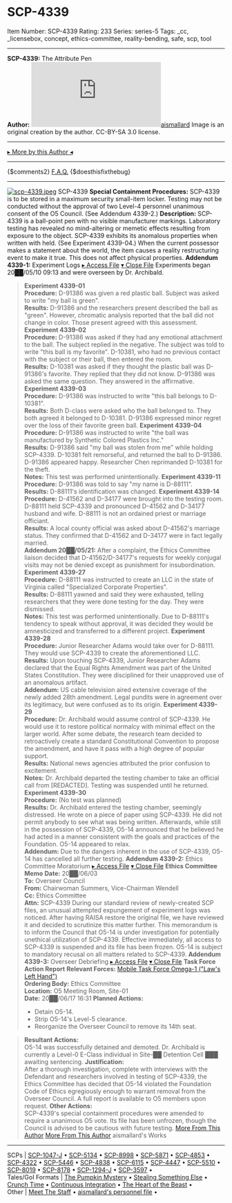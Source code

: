 # SCP-4339
Item Number: SCP-4339
Rating: 233
Series: series-5
Tags: _cc, _licensebox, concept, ethics-committee, reality-bending, safe, scp, tool

---

**SCP-4339:** The Attribute Pen  
**Author:** [![aismallard](https://www.wikidot.com/avatar.php?userid=4598089&amp;size=small&amp;timestamp=1725332682)](http://www.wikidot.com/user:info/aismallard)[aismallard](http://www.wikidot.com/user:info/aismallard)
Image is an original creation by the author. CC-BY-SA 3.0 license.
* * *
[▸ More by this Author ◂](http://www.scp-wiki.net/aismallard)
* * *
{$comments2}
[F.A.Q.](https://scp-wiki.wikidot.com/component:info-ayers)
{$doesthisfixthebug}
* * *
[![scp-4339.jpeg](https://scp-wiki.wdfiles.com/local--resized-images/scp-4339/scp-4339.jpeg/medium.jpg)](https://scp-wiki.wdfiles.com/local--files/scp-4339/scp-4339.jpeg)
SCP-4339
**Special Containment Procedures:** SCP-4339 is to be stored in a maximum security small-item locker. Testing may not be conducted without the approval of two Level-4 personnel unanimous consent of the O5 Council. (See Addendum 4339-2.)
**Description:** SCP-4339 is a ball-point pen with no visible manufacturer markings. Laboratory testing has revealed no mind-altering or memetic effects resulting from exposure to the object.
SCP-4339 exhibits its anomalous properties when written with held. (See Experiment 4339-04.) When the current possessor makes a statement about the world, the item causes a reality restructuring event to make it true. This does not affect physical properties.
**Addendum 4339-1:** Experiment Logs
[▸ Access File](javascript:;)
[▾ Close File](javascript:;)
Experiments began 20██/05/10 09:13 and were overseen by Dr. Archibald.
> **Experiment 4339-01**  
>  **Procedure:** D-91386 was given a red plastic ball. Subject was asked to write "my ball is green".  
>  **Results:** D-91386 and the researchers present described the ball as "green". However, chromatic analysis reported that the ball did not change in color. Those present agreed with this assessment.
> **Experiment 4339-02**  
>  **Procedure:** D-91386 was asked if they had any emotional attachment to the ball. The subject replied in the negative. The subject was told to write "this ball is my favorite". D-10381, who had no previous contact with the subject or their ball, then entered the room.  
>  **Results:** D-10381 was asked if they thought the plastic ball was D-91386's favorite. They replied that they did not know. D-91386 was asked the same question. They answered in the affirmative.
> **Experiment 4339-03**  
>  **Procedure:** D-91386 was instructed to write "this ball belongs to D-10381".  
>  **Results:** Both D-class were asked who the ball belonged to. They both agreed it belonged to D-10381. D-91386 expressed minor regret over the loss of their favorite green ball.
> **Experiment 4339-04**  
>  **Procedure:** D-91386 was instructed to write "the ball was manufactured by Synthetic Colored Plastics Inc."  
>  **Results:** D-91386 said "my ball was stolen from me" while holding SCP-4339. D-10381 felt remorseful, and returned the ball to D-91386. D-91386 appeared happy. Researcher Chen reprimanded D-10381 for the theft.  
>  **Notes:** This test was performed unintentionally.
> **Experiment 4339-11**  
>  **Procedure:** D-91386 was told to say "my name is D-88111".  
>  **Results:** D-88111's identification was changed.
> **Experiment 4339-14**  
>  **Procedure:** D-41562 and D-34177 were brought into the testing room. D-88111 held SCP-4339 and pronounced D-41562 and D-34177 husband and wife. D-88111 is not an ordained priest or marriage officiant.  
>  **Results:** A local county official was asked about D-41562's marriage status. They confirmed that D-41562 and D-34177 were in fact legally married.  
>  **Addendum 20██/05/21:** After a complaint, the Ethics Committee liaison decided that D-41562/D-34177's requests for weekly conjugal visits may not be denied except as punishment for insubordination.
> **Experiment 4339-27**  
>  **Procedure:** D-88111 was instructed to create an LLC in the state of Virginia called "Specialized Corporate Properties".  
>  **Results:** D-88111 yawned and said they were exhausted, telling researchers that they were done testing for the day. They were dismissed.  
>  **Notes:** This test was performed unintentionally. Due to D-88111's tendency to speak without approval, it was decided they would be amnesticized and transferred to a different project.
> **Experiment 4339-28**  
>  **Procedure:** Junior Researcher Adams would take over for D-88111. They would use SCP-4339 to create the aforementioned LLC.  
>  **Results:** Upon touching SCP-4339, Junior Researcher Adams declared that the Equal Rights Amendment was part of the United States Constitution. They were disciplined for their unapproved use of an anomalous artifact.  
>  **Addendum:** US cable television aired extensive coverage of the newly added 28th amendment. Legal pundits were in agreement over its legitimacy, but were confused as to its origin.
> **Experiment 4339-29**  
>  **Procedure:** Dr. Archibald would assume control of SCP-4339. He would use it to restore political normalcy with minimal effect on the larger world. After some debate, the research team decided to retroactively create a standard Constitutional Convention to propose the amendment, and have it pass with a high degree of popular support.  
>  **Results:** National news agencies attributed the prior confusion to excitement.  
>  **Notes:** Dr. Archibald departed the testing chamber to take an official call from [REDACTED]. Testing was suspended until he returned.
> **Experiment 4339-30**  
>  **Procedure:** (No test was planned)  
>  **Results:** Dr. Archibald entered the testing chamber, seemingly distressed. He wrote on a piece of paper using SCP-4339. He did not permit anybody to see what was being written. Afterwards, while still in the possession of SCP-4339, O5-14 announced that he believed he had acted in a manner consistent with the goals and practices of the Foundation. O5-14 appeared to relax.  
>  **Addendum:** Due to the dangers inherent in the use of SCP-4339, O5-14 has cancelled all further testing.
**Addendum 4339-2:** Ethics Committee Moratorium
[▸ Access File](javascript:;)
[▾ Close File](javascript:;)
> **Ethics Committee Memo**
> **Date:** 20██/06/03  
>  **To:** Overseer Council  
>  **From:** Chairwoman Summers, Vice-Chairman Wendell  
>  **Cc:** Ethics Committee  
>  **Attn:** SCP-4339
> During our standard review of newly-created SCP files, an unusual attempted expungement of experiment logs was noticed. After having RAISA restore the original file, we have reviewed it and decided to scrutinize this matter further. This memorandum is to inform the Council that O5-14 is under investigation for potentially unethical utilization of SCP-4339.
> Effective immediately, all access to SCP-4339 is suspended and its file has been frozen. O5-14 is subject to mandatory recusal on all matters related to SCP-4339.
**Addendum 4339-3:** Overseer Debriefing
[▸ Access File](javascript:;)
[▾ Close File](javascript:;)
> **Task Force Action Report**
> **Relevant Forces:** [Mobile Task Force Omega-1 ("Law's Left Hand")](/tanhony-s-proposal)  
>  **Ordering Body:** Ethics Committee  
>  **Location:** O5 Meeting Room, Site-01  
>  **Date:** 20██/06/17 16:31
> **Planned Actions:**
>   * Detain O5-14.
>   * Strip O5-14's Level-5 clearance.
>   * Reorganize the Overseer Council to remove its 14th seat.
> 

> **Resultant Actions:**  
>  O5-14 was successfully detained and demoted. Dr. Archibald is currently a Level-0 E-Class individual in Site-██ Detention Cell ███ awaiting sentencing.
> **Justification:**  
>  After a thorough investigation, complete with interviews with the Defendant and researchers involved in testing of SCP-4339, the Ethics Committee has decided that O5-14 violated the Foundation Code of Ethics egregiously enough to warrant removal from the Overseer Council. A full report is available to O5 members upon request.
> **Other Actions:**  
>  SCP-4339's special containment procedures were amended to require a unanimous O5 vote. Its file has been unfrozen, though the Council is advised to be cautious with future testing.
[More From This Author](javascript:;)
[More From This Author](javascript:;)
aismallard's Works  
---  
SCPs |  [SCP-1047-J](/scp-1047-j) • [SCP-5134](/scp-5134) • [SCP-8998](/scp-8998) • [SCP-5871](/scp-5871) • [SCP-4853](/scp-4853) • [SCP-4322](/scp-4322) • [SCP-5446](/scp-5446) • [SCP-4838](/scp-4838) • [SCP-6115](/scp-6115) • [SCP-4447](/scp-4447) • [SCP-5510](/scp-5510) • [SCP-8019](/scp-8019) • [SCP-8178](/scp-8178) • [SCP-1294-J](/scp-1294-j) • [SCP-3597](/scp-3597) •  
Tales/GoI Formats |  [The Pumpkin Mystery](/pumpkin-mystery) • [Stealing Something Else](/stealing-something-else) • [Crunch Time](/crunch-time) • [Continuous Integration](/continuous-integration) • [The Heart of the Beast](/heart-of-the-beast) •  
Other |  [Meet The Staff](/meet-the-staff) • [aismallard's personnel file](/aismallard) •